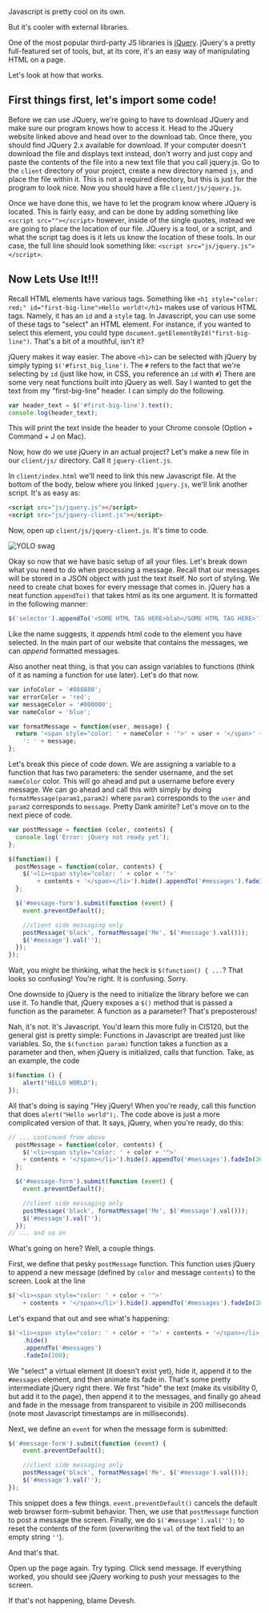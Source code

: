 Javascript is pretty cool on its own.

But it's cooler with external libraries.

One of the most popular third-party JS libraries is
[jQuery](https://jquery.com/). jQuery's a pretty full-featured set of tools,
but, at its core, it's an easy way of manipulating HTML on a page.

Let's look at how that works.

## First things first, let's import some code!

Before we can use JQuery, we're going to have to download JQuery and make sure
our program knows how to access it. Head to the JQuery website linked above and
head over to the download tab. Once there, you should find JQuery 2.x available
for download. If your computer doesn't download the file and displays text 
instead, don't worry and just copy and paste the contents of the file into a 
new text file that you call jquery.js. Go to the `client` directory of your
project, create a new directory named `js`, and place the file within it. This
is not a required directory, but this is just for the program to look nice. Now
you should have a file `client/js/jquery.js`.

Once we have done this, we have to let the program know where JQuery is located.
This is fairly easy, and can be done by adding something like
`<script src=""></script>` however, inside of the single quotes, instead we are
going to place the location of our file. JQuery is a tool, or a script, and what
the script tag does is it lets us know the location of these tools. In our case,
the full line should look something like: 
`<script src="js/jquery.js"></script>`.

## Now Lets Use It!!!

Recall HTML elements have various tags. Something like
`<h1 style="color: red;" id="first-big-line">Hello world!</h1>` makes use of
various HTML tags. Namely, it has an `id` and a `style` tag. In
Javascript, you can use some of these tags to "select" an HTML element. For 
instance, if you wanted to select this element, you could type
`document.getElementById("first-big-line")`. That's a bit of a mouthful, isn't
it?

jQuery makes it way easier. The above `<h1>` can be selected with jQuery by
simply typing `$('#first_big_line')`. The `#` refers to the fact that we're
selecting by `id` (just like how, in CSS, you reference an `id` with `#`)
There are some very neat functions built 
into jQuery as well. Say I wanted to get the text from my "first-big-line"
header. I can simply do the following.

```javascript
var header_text = $('#first-big-line').text();
console.log(header_text);
```
This will print the text inside the header to your Chrome console 
(Option + Command + J on Mac).


Now, how do we use jQuery in an actual project? Let's make a new file in our
`client/js/` directory. Call it `jquery-client.js`.

In `client/index.html` we'll need to link this new Javascript file. At the
bottom of the body, below where you linked `jquery.js`, we'll link another
script. It's as easy as:

```html
<script src="js/jquery.js"></script>
<script src="js/jquery-client.js"></script>
```

Now, open up `client/js/jquery-client.js`. It's time to code.

![YOLO swag](http://media3.giphy.com/media/62PP2yEIAZF6g/giphy.gif)

Okay so now that we have basic setup of all your files. Let's break down what
you need to do when processing a message. Recall that our messages will be stored
in a JSON object with just the text itself. No sort of styling. We need to create
chat boxes for every message that comes in. jQuery has a neat function `appendTo()`
that takes html as its one argument. It is formatted in the following manner:
```javascript
$('selector').appendTo('<SOME HTML TAG HERE>blah</SOME HTML TAG HERE>');
```

Like the name suggests, it *appends* html code to the element you have selected.
In the main part of our website that contains the messages, we can *append*
formatted messages. 

Also another neat thing, is that you can assign variables to functions
(think of it as naming a function for use later). Let's do that now.
```javascript
var infoColor = '#888888';
var errorColor = 'red';
var messageColor = '#000000';
var nameColor = 'blue';

var formatMessage = function(user, message) {
  return '<span style="color: ' + nameColor + '">' + user + '</span>' +
    ': ' + message;
};
```
Let's break this piece of code down. We are assigning a variable to a function
that has two parameters: the sender username, and the set `nameColor` color. 
This will go ahead and put a username before every message. 
We can go ahead and call this with simply by doing `formatMessage(param1,param2)`
where `param1` corresponds to the `user` and `param2` corresponds to `message`.
Pretty Dank amirite? Let's move on to the next piece of code. 

```javascript
var postMessage = function (color, contents) {
  console.log('Error: jQuery not ready yet');
};

$(function() {
  postMessage = function(color, contents) {
    $('<li><span style="color: ' + color + '">' 
        + contents + '</span></li>').hide().appendTo('#messages').fadeIn(200);
  };

  $('#message-form').submit(function (event) {
    event.preventDefault();

    //client side messaging only
    postMessage('black', formatMessage('Me', $('#message').val()));
    $('#message').val('');
  });
});
```

Wait, you might be thinking, what the heck is `$(function() { ...`? That looks
so confusing! You're right. It is confusing. Sorry.

One downside to jQuery is the need to initialize the library before we can use
it. To handle that, jQuery exposes a `$()` method that is passed a function as
the parameter. A function as a parameter? That's preposterous!

Nah, it's not. It's Javascript. You'd learn this more fully in CIS120, but the
general gist is pretty simple: Functions in Javascript are treated just like
variables. So, the `$(function param)` function takes a function as a parameter
and then,
when jQuery is initialized, calls that function. Take, as an example, the code

```javascript
$(function () {
    alert("HELLO WORLD");
});
```

All that's doing is saying "Hey jQuery! When you're ready, call this function
that does `alert("Hello world");`. The code above is just a more complicated
version of that. It says, jQuery, when you're ready, do this:


```javascript
// ... continued from above
  postMessage = function(color, contents) {
    $('<li><span style="color: ' + color + '">' 
    + contents + '</span></li>').hide().appendTo('#messages').fadeIn(200);
  };

  $('#message-form').submit(function (event) {
    event.preventDefault();

    //client side messaging only
    postMessage('black', formatMessage('Me', $('#message').val()));
    $('#message').val('');
  });
// ... and so on
```

What's going on here? Well, a couple things.

First, we define that pesky `postMessage` function. This function uses jQuery
to append a new message (defined by `color` and message `contents`) to the
screen. Look at the line

```javascript
$('<li><span style="color: ' + color + '">' 
    + contents + '</span></li>').hide().appendTo('#messages').fadeIn(200);
```

Let's expand that out and see what's happening:

```javascript
$('<li><span style="color: ' + color + '">' + contents + '</span></li>')
    .hide() 
    .appendTo('#messages')
    .fadeIn(200);
```

We "select" a virtual element (it doesn't exist yet), hide it, append it to
the `#messages` element, and then animate its fade in. That's some pretty
intermediate jQuery right there. We first "hide" the text (make its visibility 0,
but add it to the page), then append it to the messages, and finally go ahead and
fade in the message from transparent to visibile in 200 milliseconds (note most
Javascript timestamps are in milliseconds).

Next, we define an `event` for when the message form is submitted:

```javascript
$('#message-form').submit(function (event) {
    event.preventDefault();

    //client side messaging only
    postMessage('black', formatMessage('Me', $('#message').val()));
    $('#message').val('');
});
```

This snippet does a few things. `event.preventDefault()` cancels the default
web browser form-submit behavior. Then, we use that `postMessage` function to
post a message the screen. Finally, we do `$('#message').val('');` to reset the
contents of the form (overwriting the `val` of the text field to an empty string
`''`).

And that's that.

Open up the page again. Try typing. Click send message. If everything worked,
you should see jQuery working to push your messages to the screen.

If that's not happening, blame Devesh.
